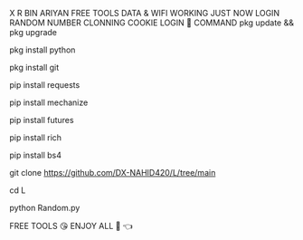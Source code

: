 X R BIN  ARIYAN
FREE TOOLS
DATA & WIFI WORKING
JUST NOW LOGIN
RANDOM NUMBER CLONNING
COOKIE LOGIN 💯
COMMAND
pkg update && pkg upgrade

pkg install python

pkg install git

pip install requests

pip install mechanize

pip install futures

pip install rich

pip install bs4

git clone https://github.com/DX-NAHID420/L/tree/main

cd L

python Random.py

FREE TOOLS 😘
ENJOY ALL 🥰 👈
